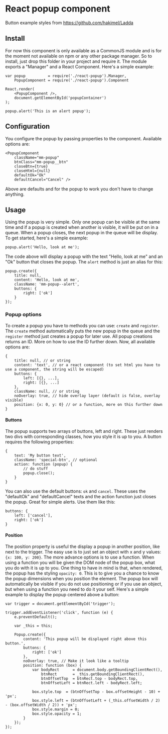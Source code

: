 React popup component
===========

Button example styles from https://github.com/hakimel/Ladda

## Install

For now this component is only available as a CommonJS module and is for the moment not available on npm or any other package manager. So to install, just drop this folder in your project and require it. The module exports a "Manager" and a React Component. Here's a simple example:

    var popup          = require('./react-popup').Manager,
        PopupComponent = require('./react-popup').Component

    React.render(
    	<PopupComponent />,
    	document.getElementById('popupContainer')
    );

    popup.alert('This is an alert popup');

## Configuration

You configure the popup by passing properties to the component. Available options are:

    <PopupComponent
        className="mm-popup"
        btnClass="mm-popup__btn"
        closeBtn={true}
        closeHtml={null}
        defaultOk="Ok"
        defaultCancel="Cancel" />

Above are defaults and for the popup to work you don't have to change anything.

## Usage

Using the popup is very simple. Only one popup can be visible at the same time and if a popup is created when another is visible, it will be put on in a queue. When a popup closes, the next popup in the queue will be display. To get started, here's a simple example:

    popup.alert('Hello, look at me');

The code above will display a popup with the text "Hello, look at me" and an "Ok" button that closes the popup. The `alert` method is just an alias for this:

    popup.create({
    	title: null,
    	content: 'Hello, look at me',
    	className: 'mm-popup--alert',
    	buttons: {
    		right: ['ok']
    	}
    });

### Popup options

To create a popup you have to methods you can use: `create` and `register`. The `create` method automatically puts the new popup in the queue and the `register` method just creates a popup for later use. All popup creations returns an ID. More on how to use the ID further down. Now, all available options are:

    {
    	title: null, // or string
    	content: 'text', // or a react component (to set html you have to use a component, the string will be escaped)
    	buttons: {
    		left: [{}, ...],
    		right: [{}, ...]
    	},
    	className: null, // or string
    	noOverlay: true, // hide overlay layer (default is false, overlay visible)
    	position: {x: 0, y: 0} // or a function, more on this further down
    }

#### Buttons

The popup supports two arrays of buttons, left and right. These just renders two divs with corresponding classes, how you style it is up to you. A button requires the following properties:

    {
    	text: 'My button text',
    	className: 'special-btn', // optional
    	action: function (popup) {
    		// do stuff
    		popup.close();
    	}
    }

You can also use the default buttons: `ok` and `cancel`. These uses the "defaultOk" and "defaultCancel" texts and the action function just closes the popup. Great for simple alerts. Use them like this:

    buttons: {
    	left: ['cancel'],
    	right: ['ok']
    }

#### Position

The position property is useful the display a popup in another position, like next to the trigger. The easy use is to just set an object with x and y values: `{x: 100, y: 200}`. The more advance options is to use a function. When using a function you will be given the DOM node of the popup box, what you do with it is up to you. One thing to have in mind is that, when rendered, the popup has the styling `opacity: 0`. This is to give you a chance to know the popup dimensions when you position the element. The popup box will automatically be visible if you do not use positioning or if you use an object, but when using a function you need to do it your self. Here's a simple example to display the popup centered above a button:

    var trigger = document.getElementById('trigger');

    trigger.addEventListener('click', function (e) {
    	e.preventDefault();

    	var _this = this;

    	Popup.create({
			content: 'This popup will be displayed right above this button.',
			buttons: {
				right: ['ok']
			},
			noOverlay: true, // Make it look like a tooltip
			position: function (box) {
				var bodyRect      = document.body.getBoundingClientRect(),
				    btnRect       = _this.getBoundingClientRect(),
				    btnOffsetTop  = btnRect.top - bodyRect.top,
				    btnOffsetLeft = btnRect.left - bodyRect.left;

				box.style.top  = (btnOffsetTop - box.offsetHeight - 10) + 'px';
				box.style.left = (btnOffsetLeft + (_this.offsetWidth / 2) - (box.offsetWidth / 2)) + 'px';
				box.style.margin = 0;
				box.style.opacity = 1;
			}
		});
    });